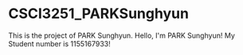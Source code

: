 # CSCI3251_PARKSunghyun
This is the project of PARK Sunghyun.
Hello, I'm PARK Sunghyun!
My Student number is 1155167933!
